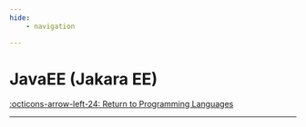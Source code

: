 ```yaml
---
hide:
    - navigation

---
```


# JavaEE (Jakara EE)

[:octicons-arrow-left-24: Return to Programming Languages](/Knowledge-Notebook/Programming-Languages/)

---
